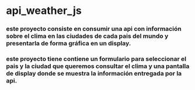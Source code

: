 # api_weather_js
### este proyecto consiste en consumir una api con información sobre el clima en las ciudades de cada pais del mundo y presentarla de forma gráfica en un display.
### este proyecto tiene contiene un formulario para seleccionar el pais y la ciudad que queremos consultar el clima y una pantalla de display donde se muestra la información entregada por la api. 
